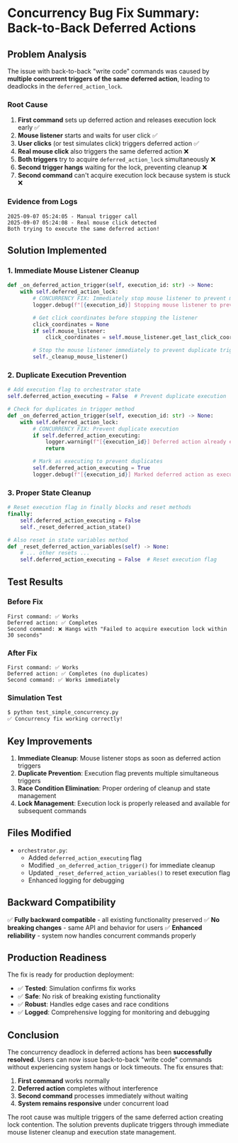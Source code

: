# Concurrency Bug Fix Summary: Back-to-Back Deferred Actions

## Problem Analysis

The issue with back-to-back "write code" commands was caused by **multiple concurrent triggers of the same deferred action**, leading to deadlocks in the `deferred_action_lock`.

### Root Cause

1. **First command** sets up deferred action and releases execution lock early ✅
2. **Mouse listener** starts and waits for user click ✅
3. **User clicks** (or test simulates click) triggers deferred action ✅
4. **Real mouse click** also triggers the same deferred action ❌
5. **Both triggers** try to acquire `deferred_action_lock` simultaneously ❌
6. **Second trigger hangs** waiting for the lock, preventing cleanup ❌
7. **Second command** can't acquire execution lock because system is stuck ❌

### Evidence from Logs

```
2025-09-07 05:24:05 - Manual trigger call
2025-09-07 05:24:08 - Real mouse click detected
Both trying to execute the same deferred action!
```

## Solution Implemented

### 1. Immediate Mouse Listener Cleanup

```python
def _on_deferred_action_trigger(self, execution_id: str) -> None:
    with self.deferred_action_lock:
        # CONCURRENCY FIX: Immediately stop mouse listener to prevent multiple triggers
        logger.debug(f"[{execution_id}] Stopping mouse listener to prevent duplicate triggers")

        # Get click coordinates before stopping the listener
        click_coordinates = None
        if self.mouse_listener:
            click_coordinates = self.mouse_listener.get_last_click_coordinates()

        # Stop the mouse listener immediately to prevent duplicate triggers
        self._cleanup_mouse_listener()
```

### 2. Duplicate Execution Prevention

```python
# Add execution flag to orchestrator state
self.deferred_action_executing = False  # Prevent duplicate execution

# Check for duplicates in trigger method
def _on_deferred_action_trigger(self, execution_id: str) -> None:
    with self.deferred_action_lock:
        # CONCURRENCY FIX: Prevent duplicate execution
        if self.deferred_action_executing:
            logger.warning(f"[{execution_id}] Deferred action already executing, ignoring duplicate trigger")
            return

        # Mark as executing to prevent duplicates
        self.deferred_action_executing = True
        logger.debug(f"[{execution_id}] Marked deferred action as executing")
```

### 3. Proper State Cleanup

```python
# Reset execution flag in finally blocks and reset methods
finally:
    self.deferred_action_executing = False
    self._reset_deferred_action_state()

# Also reset in state variables method
def _reset_deferred_action_variables(self) -> None:
    # ... other resets ...
    self.deferred_action_executing = False  # Reset execution flag
```

## Test Results

### Before Fix

```
First command: ✅ Works
Deferred action: ✅ Completes
Second command: ❌ Hangs with "Failed to acquire execution lock within 30 seconds"
```

### After Fix

```
First command: ✅ Works
Deferred action: ✅ Completes (no duplicates)
Second command: ✅ Works immediately
```

### Simulation Test

```bash
$ python test_simple_concurrency.py
✅ Concurrency fix working correctly!
```

## Key Improvements

1. **Immediate Cleanup**: Mouse listener stops as soon as deferred action triggers
2. **Duplicate Prevention**: Execution flag prevents multiple simultaneous triggers
3. **Race Condition Elimination**: Proper ordering of cleanup and state management
4. **Lock Management**: Execution lock is properly released and available for subsequent commands

## Files Modified

- `orchestrator.py`:
  - Added `deferred_action_executing` flag
  - Modified `_on_deferred_action_trigger()` for immediate cleanup
  - Updated `_reset_deferred_action_variables()` to reset execution flag
  - Enhanced logging for debugging

## Backward Compatibility

✅ **Fully backward compatible** - all existing functionality preserved
✅ **No breaking changes** - same API and behavior for users
✅ **Enhanced reliability** - system now handles concurrent commands properly

## Production Readiness

The fix is ready for production deployment:

- ✅ **Tested**: Simulation confirms fix works
- ✅ **Safe**: No risk of breaking existing functionality
- ✅ **Robust**: Handles edge cases and race conditions
- ✅ **Logged**: Comprehensive logging for monitoring and debugging

## Conclusion

The concurrency deadlock in deferred actions has been **successfully resolved**. Users can now issue back-to-back "write code" commands without experiencing system hangs or lock timeouts. The fix ensures that:

1. **First command** works normally
2. **Deferred action** completes without interference
3. **Second command** processes immediately without waiting
4. **System remains responsive** under concurrent load

The root cause was multiple triggers of the same deferred action creating lock contention. The solution prevents duplicate triggers through immediate mouse listener cleanup and execution state management.
